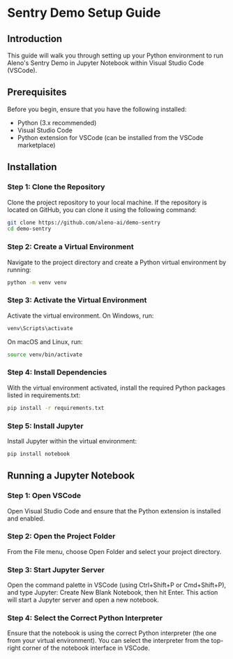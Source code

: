 # Sentry Demo Setup Guide

## Introduction

This guide will walk you through setting up your Python environment to run Aleno's Sentry Demo in Jupyter Notebook within Visual Studio Code (VSCode).

## Prerequisites

Before you begin, ensure that you have the following installed:
- Python (3.x recommended)
- Visual Studio Code
- Python extension for VSCode (can be installed from the VSCode marketplace)

## Installation

### Step 1: Clone the Repository

Clone the project repository to your local machine. If the repository is located on GitHub, you can clone it using the following command:

```bash
git clone https://github.com/aleno-ai/demo-sentry
cd demo-sentry
```

### Step 2: Create a Virtual Environment

Navigate to the project directory and create a Python virtual environment by running:

```bash
python -m venv venv
```

### Step 3: Activate the Virtual Environment

Activate the virtual environment. On Windows, run:

```bash
venv\Scripts\activate
```

On macOS and Linux, run:

```bash
source venv/bin/activate
```

### Step 4: Install Dependencies

With the virtual environment activated, install the required Python packages listed in requirements.txt:

```bash
pip install -r requirements.txt
```

### Step 5: Install Jupyter

Install Jupyter within the virtual environment:

```bash
pip install notebook
```

## Running a Jupyter Notebook

### Step 1: Open VSCode
Open Visual Studio Code and ensure that the Python extension is installed and enabled.

### Step 2: Open the Project Folder
From the File menu, choose Open Folder and select your project directory.

### Step 3: Start Jupyter Server
Open the command palette in VSCode (using Ctrl+Shift+P or Cmd+Shift+P), and type Jupyter: Create New Blank Notebook, then hit Enter. This action will start a Jupyter server and open a new notebook.

### Step 4: Select the Correct Python Interpreter
Ensure that the notebook is using the correct Python interpreter (the one from your virtual environment). You can select the interpreter from the top-right corner of the notebook interface in VSCode.

